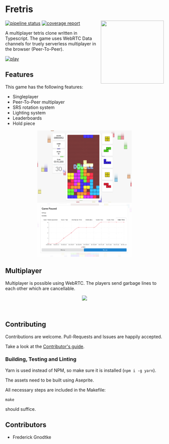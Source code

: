 # Fretris 

<img align="right" width="200" height="200" src="https://raw.githubusercontent.com/Prior99/tetris/master/images/logo.png">

[![pipeline status](https://gitlab.com/prior99/tetris/badges/master/pipeline.svg)](https://github.com/Prior99/tetris)
[![coverage report](https://gitlab.com/prior99/tetris/badges/master/coverage.svg)](https://github.com/Prior99/tetris)

A multiplayer tetris clone written in Typescript.
The game uses WebRTC Data channels for truely serverless multiplayer in the browser (Peer-To-Peer).

[![play](https://raw.githubusercontent.com/Prior99/tetris/master/images/button.png)](https://prior99.gitlab.io/tetris)

## Features

This game has the following features:

 * Singleplayer
 * Peer-To-Peer multiplayer
 * SRS rotation system
 * Lighting system
 * Leaderboards
 * Hold piece

<p align="center">
    <img width="300" src="https://raw.githubusercontent.com/Prior99/tetris/master/images/screenshot-1.png">
    <img width="300" src="https://raw.githubusercontent.com/Prior99/tetris/master/images/screenshot-2.png">
</p>

## Multiplayer

Multiplayer is possible using WebRTC. The players send garbage lines to each other which are cancellable.

<p align="center">
    <img width="600" src="https://raw.githubusercontent.com/Prior99/tetris/master/images/screenshot-4.png">
</p>

<br>

## Contributing

Contributions are welcome. Pull-Requests and Issues are happily accepted.

Take a look at the [Contributor's guide](https://github.com/Prior99/tetris/blob/master/CONTRIBUTING.md).

### Building, Testing and Linting

Yarn is used instead of NPM, so make sure it is installed (`npm i -g yarn`).

The assets need to be built using Aseprite.

All necessary steps are included in the Makefile:

```
make
```

should suffice.


## Contributors

 - Frederick Gnodtke
